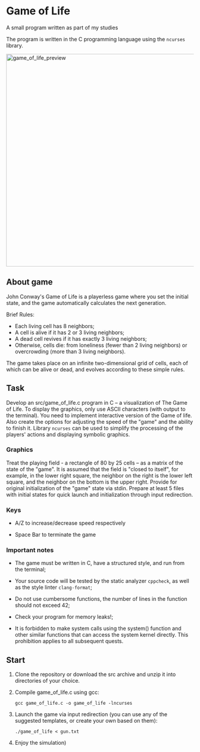 # Game of Life
A small program written as part of my studies

The program is written in the C programming language using the `ncurses` library.

<img width="799" height="569" alt="game_of_life_preview" src="https://github.com/user-attachments/assets/9cb1ea67-6fed-4875-98e0-c9095e51287d" />

## About game
John Conway's Game of Life is a playerless game where you set the initial state, and the game automatically calculates the next generation.

Brief Rules:
- Each living cell has 8 neighbors;
- A cell is alive if it has 2 or 3 living neighbors;
- A dead cell revives if it has exactly 3 living neighbors;
- Otherwise, cells die: from loneliness (fewer than 2 living neighbors) or overcrowding (more than 3 living neighbors).

The game takes place on an infinite two-dimensional grid of cells, each of which can be alive or dead, and evolves according to these simple rules.

## Task

Develop an src/game_of_life.c program in C – a visualization of The Game of Life. To display the graphics, only use ASCII characters (with output to the terminal). You need to implement interactive version of the Game of life. Also create the options for adjusting the speed of the "game" and the ability to finish it. Library `ncurses` can be used to simplify the processing of the players' actions and displaying symbolic graphics.

### Graphics

Treat the playing field - a rectangle of 80 by 25 cells – as a matrix of the state of the "game".
It is assumed that the field is "closed to itself", for example, in the lower right square, the neighbor on the right is the lower left square, and the neighbor on the bottom is the upper right.
Provide for original initialization of the "game" state via stdin. Prepare at least 5 files with initial states for quick launch and initialization through input redirection.

### Keys

- A/Z to increase/decrease speed respectively

- Space Bar to terminate the game

### Important notes

- The game must be written in C, have a structured style, and run from the terminal;

- Your source code will be tested by the static analyzer ```cppcheck```, as well as the style linter ```clang-format```;

- Do not use cumbersome functions, the number of lines in the function should not exceed 42;

- Check your program for memory leaks!;

- It is forbidden to make system calls using the system() function and other similar functions that can access the system kernel directly. This prohibition applies to all subsequent quests.

## Start

1. Clone the repository or download the src archive and unzip it into directories of your choice.

2. Compile game_of_life.c using gcc:
   ```
   gcc game_of_life.c -o game_of_life -lncurses
   ```

3. Launch the game via input redirection (you can use any of the suggested templates, or create your own based on them):
   ```
   ./game_of_life < gun.txt
   ```

4. Enjoy the simulation)

